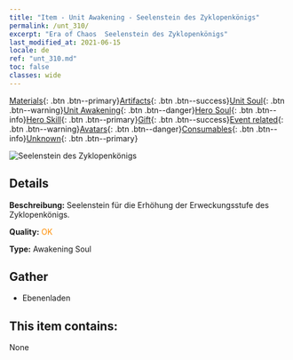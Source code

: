 ```yaml
---
title: "Item - Unit Awakening - Seelenstein des Zyklopenkönigs"
permalink: /unt_310/
excerpt: "Era of Chaos  Seelenstein des Zyklopenkönigs"
last_modified_at: 2021-06-15
locale: de
ref: "unt_310.md"
toc: false
classes: wide
---
```

 [Materials](/ItemsDE/){: .btn .btn--primary}[Artifacts](/ItemsDE/Artifacts/){: .btn .btn--success}[Unit Soul](/ItemsDE/UnitSoul/){: .btn .btn--warning}[Unit Awakening](/ItemsDE/UnitAwakening/){: .btn .btn--danger}[Hero Soul](/ItemsDE/HeroSoul/){: .btn .btn--info}[Hero Skill](/ItemsDE/HeroSkill/){: .btn .btn--primary}[Gift](/ItemsDE/Gift/){: .btn .btn--success}[Event related](/ItemsDE/Events/){: .btn .btn--warning}[Avatars](/ItemsDE/Avatars/){: .btn .btn--danger}[Consumables](/ItemsDE/Consumables/){: .btn .btn--info}[Unknown](/ItemsDE/Unknown/){: .btn .btn--primary}

 ![Seelenstein des Zyklopenkönigs](/images/u/tia_duyanjuren.jpg)

## Details
 **Beschreibung:** Seelenstein für die Erhöhung der Erweckungsstufe des Zyklopenkönigs.

 **Quality:** <span style="color: #FF8C00">OK</span>

 **Type:** Awakening Soul

## Gather

*    Ebenenladen 

## This item contains:

  None

